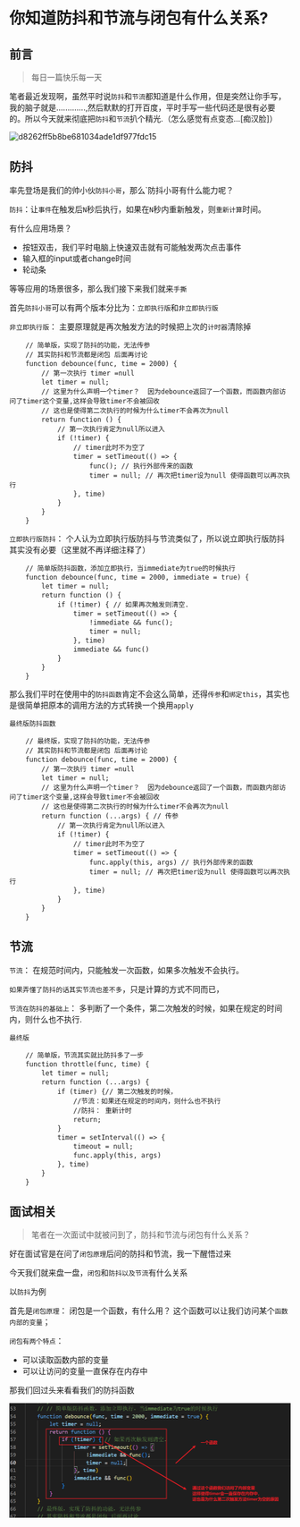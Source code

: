 # 你知道防抖和节流与闭包有什么关系?

## 前言

> 每日一篇快乐每一天

笔者最近发现啊，虽然平时说`防抖`和`节流`都知道是什么作用，但是突然让你手写，我的脑子就是.............,然后默默的打开百度，平时手写一些代码还是很有必要的。所以今天就来彻底把`防抖`和`节流`扒个精光.（怎么感觉有点变态...[痴汉脸]）

![d8262ff5b8be681034ade1df977fdc15](D:%5C%E6%90%9C%E7%8B%97%E9%AB%98%E9%80%9F%E4%B8%8B%E8%BD%BD%5Cd8262ff5b8be681034ade1df977fdc15.jpeg)

## 防抖

率先登场是我们的帅小伙`防抖小哥`，那么`防抖小哥有什么能力呢？

`防抖`：让`事件`在触发后`N`秒后执行，如果在`N`秒内重新触发，则`重新计算`时间。

有什么应用场景？

- 按钮双击，我们平时电脑上快速双击就有可能触发两次点击事件
- 输入框的input或者change时间
- 轮动条

等等应用的场景很多，那么我们接下来我们就来`手撕`

首先`防抖小哥`可以有两个版本分比为：`立即执行版`和`非立即执行版`

`非立即执行版`： 主要原理就是再次触发方法的时候把上次的`计时器`清除掉

```
    // 简单版，实现了防抖的功能，无法传参
    // 其实防抖和节流都是闭包 后面再讨论
    function debounce(func, time = 2000) {
        // 第一次执行 timer =null
        let timer = null;
        // 这里为什么声明一个timer？  因为debounce返回了一个函数，而函数内部访问了timer这个变量,这样会导致timer不会被回收
        // 这也是使得第二次执行的时候为什么timer不会再次为null
        return function () {
            // 第一次执行肯定为null所以进入
            if (!timer) { 
                // timer此时不为空了
                timer = setTimeout(() => {
                    func(); // 执行外部传来的函数
                    timer = null; // 再次把timer设为null 使得函数可以再次执行
                }, time)
            }
        }
    }
```

`立即执行版防抖`： 个人认为立即执行版防抖与节流类似了，所以说立即执行版防抖其实没有必要（这里就不再详细注释了）

```
    // 简单版防抖函数，添加立即执行，当immediate为true的时候执行
    function debounce(func, time = 2000, immediate = true) {
        let timer = null;
        return function () {
            if (!timer) { // 如果再次触发则清空.
                timer = setTimeout(() => {
                    !immediate && func();
                    timer = null;
                }, time)
                immediate && func()
            }
        }
    }
```

那么我们平时在使用中的`防抖函数`肯定不会这么简单，还得`传参`和`绑定this`，其实也是很简单把原本的调用方法的方式转换一个换用`apply`

`最终版防抖函数`

```
    // 最终版，实现了防抖的功能，无法传参
    // 其实防抖和节流都是闭包 后面再讨论
    function debounce(func, time = 2000) {
        // 第一次执行 timer =null
        let timer = null;
        // 这里为什么声明一个timer？  因为debounce返回了一个函数，而函数内部访问了timer这个变量,这样会导致timer不会被回收
        // 这也是使得第二次执行的时候为什么timer不会再次为null
        return function (...args) { // 传参
            // 第一次执行肯定为null所以进入
            if (!timer) {
                // timer此时不为空了
                timer = setTimeout(() => {
                    func.apply(this, args) // 执行外部传来的函数
                    timer = null; // 再次把timer设为null 使得函数可以再次执行
                }, time)
            }
        }
    }
```

## 节流

`节流`： 在规范时间内，只能触发一次函数，如果多次触发不会执行。

`如果弄懂了防抖的话其实节流也差不多`，只是计算的方式不同而已，

`节流在防抖的基础上`： 多判断了一个条件，第二次触发的时候，如果在规定的时间内，则什么也不执行.

`最终版`

```
    // 简单版，节流其实就比防抖多了一步
    function throttle(func, time) {
        let timer = null;
        return function (...args) {
            if (timer) {// 第二次触发的时候，
                //节流：如果还在规定的时间内，则什么也不执行
                //防抖： 重新计时
                return;
            }
            timer = setInterval(() => {
                timeout = null;
                func.apply(this, args)
            }, time)
        }
    }
```

## 面试相关

> 笔者在一次面试中就被问到了，防抖和节流与闭包有什么关系？

好在面试官是在问了`闭包原理`后问的防抖和节流，我一下醒悟过来

今天我们就来盘一盘，`闭包`和`防抖以及节流`有什么关系

以`防抖`为例

首先是`闭包原理`： 闭包是一个函数，有什么用？ 这个函数可以让我们访问某个`函数内部的变量`；

`闭包有两个特点`：

- 可以读取函数内部的变量
- 可以让访问的变量一直保存在内存中

那我们回过头来看看我们的防抖函数

![image-20220813103418765](https://raw.githubusercontent.com/No1white/picGo/main/img/20220813103425.png)

